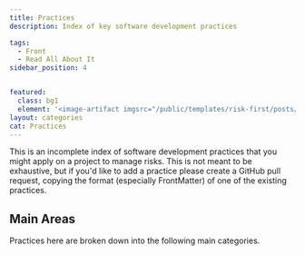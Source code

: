 ```yaml
---
title: Practices
description: Index of key software development practices

tags:
  - Front
  - Read All About It
sidebar_position: 4


featured: 
  class: bg1
  element: '<image-artifact imgsrc="/public/templates/risk-first/posts/introduction.svg">Practices</image-artifact>'
layout: categories
cat: Practices
---
```


This is an incomplete index of software development practices that you might apply on a project to manage risks.  This is not meant to be exhaustive, but if you'd like to add a practice please create a GitHub pull request, copying the format (especially FrontMatter) of one of the existing practices.

  

## Main Areas

Practices here are broken down into the following main categories.

<TagList filter="practices" tag="Practice Category" />
